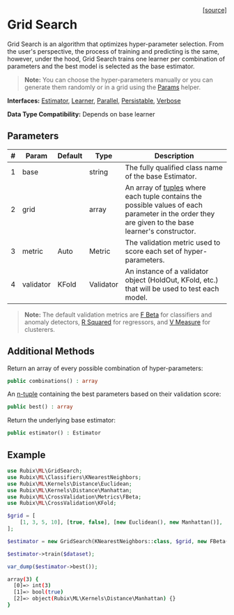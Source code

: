 <span style="float:right;"><a href="https://github.com/RubixML/RubixML/blob/master/src/GridSearch.php">[source]</a></span>

# Grid Search
Grid Search is an algorithm that optimizes hyper-parameter selection. From the user's perspective, the process of training and predicting is the same, however, under the hood, Grid Search trains one learner per combination of parameters and the best model is selected as the base estimator.

> **Note:** You can choose the hyper-parameters manually or you can generate them randomly or in a grid using the [Params](other/helpers/params.md) helper.

**Interfaces:** [Estimator](estimator.md), [Learner](learner.md), [Parallel](parallel.md), [Persistable](persistable.md), [Verbose](verbose.md)

**Data Type Compatibility:** Depends on base learner

## Parameters
| # | Param | Default | Type | Description |
|---|---|---|---|---|
| 1 | base | | string | The fully qualified class name of the base Estimator. |
| 2 | grid | | array | An array of [tuples](faq.md#what-is-a-tuple) where each tuple contains the possible values of each parameter in the order they are given to the base learner's constructor. |
| 3 | metric | Auto | Metric | The validation metric used to score each set of hyper-parameters. |
| 4 | validator | KFold | Validator | An instance of a validator object (HoldOut, KFold, etc.) that will be used to test each model. |

> **Note:** The default validation metrics are [F Beta](cross-validation/metrics/f-beta.md) for classifiers and anomaly detectors, [R Squared](cross-validation/metrics/r-squared.md) for regressors, and [V Measure](cross-validation/metrics/v-measure.md) for clusterers.

## Additional Methods
Return an array of every possible combination of hyper-parameters:
```php
public combinations() : array
```

An [n-tuple](faq.md#what-is-a-tuple) containing the best parameters based on their validation score:
```php
public best() : array
```

Return the underlying base estimator:
```php
public estimator() : Estimator
```

## Example
```php
use Rubix\ML\GridSearch;
use Rubix\ML\Classifiers\KNearestNeighbors;
use Rubix\ML\Kernels\Distance\Euclidean;
use Rubix\ML\Kernels\Distance\Manhattan;
use Rubix\ML\CrossValidation\Metrics\FBeta;
use Rubix\ML\CrossValidation\KFold;

$grid = [
	[1, 3, 5, 10], [true, false], [new Euclidean(), new Manhattan()],
];

$estimator = new GridSearch(KNearestNeighbors::class, $grid, new FBeta(), new KFold(5));

$estimator->train($dataset);

var_dump($estimator->best());
```

```sh
array(3) {
  [0]=> int(3)
  [1]=> bool(true)
  [2]=> object(Rubix\ML\Kernels\Distance\Manhattan) {}
}
```